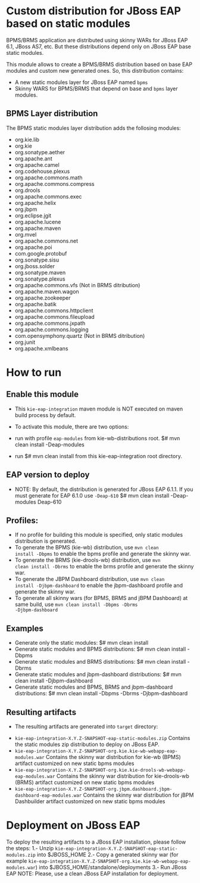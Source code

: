 Custom distribution for JBoss EAP based on static modules
==========================================================

BPMS/BRMS application are distributed using skinny WARs for JBoss EAP 6.1, JBoss AS7, etc. But these distributions depend only on JBoss EAP base static modules.

This module allows to create a BPMS/BRMS distribution based on base EAP modules and custom new generated ones. So, this distribution contains:
* A new static modules layer for JBoss EAP named <code>bpms</code>
* Skinny WARS for BPMS/BRMS that depend on base and <code>bpms</code> layer modules.


BPMS Layer distribution
-----------------------

The BPMS static modules layer distribution adds the follosing modules:

* org.kie.lib
* org.kie
* org.sonatype.aether
* org.apache.ant
* org.apache.camel
* org.codehouse.plexus
* org.apache.commons.math
* org.apache.commons.compress
* org.drools
* org.apache.commons.exec
* org.apache.helix
* org.jbpm
* org.eclipse.jgit
* org.apache.lucene
* org.apache.maven
* org.mvel
* org.apache.commons.net
* org.apache.poi
* com.google.protobuf
* org.sonatype.sisu
* org.jboss.solder
* org.sonatype.maven
* org.sonatype.plexus
* org.apache.commons.vfs (Not in BRMS ditribution)
* org.apache.maven.wagon
* org.apache.zookeeper
* org.apache.batik
* org.apache.commons.httpclient
* org.apache.commons.fileupload
* org.apache.commons.jxpath
* org.apache.commons.logging
* com.opensymphony.quartz (Not in BRMS ditribution)
* org.junit
* org.apache.xmlbeans


How to run
==========

Enable this module
------------------
* This <code>kie-eap-integration</code> maven module is NOT executed on maven build process by default.

* To activate this module, there are two options:
* run with profile <code>eap-modules</code> from kie-wb-distributions root.
$# mvn clean install -Deap-modules
* run $# mvn clean install from this kie-eap-integration root directory.

EAP version to deploy
---------------------
* NOTE: By default, the distribution is generated for JBoss EAP 6.1.1. If you must generate for EAP 6.1.0 use <code>-Deap-610</code>
$# mvn clean install -Deap-modules Deap-610

Profiles:
----------
- If no profile for building this module is specified, only static modules distribution is generated.
- To generate the BPMS (kie-wb) distribution, use <code>mvn clean install -Dbpms</code> to enable the bpms profile and generate the skinny war.
- To generate the BRMS (kie-drools-wb) distribution, use <code>mvn clean install -Dbrms</code> to enable the brms profile and generate the skinny war.
- To generate the JBPM Dashboard distribution, use <code>mvn clean install -Djbpm-dashboard</code> to enable the jbpm-dashboard profile and generate the skinny war.
- To generate all skinny wars (for BPMS, BRMS and jBPM Dashboard) at same build, use <code>mvn clean install -Dbpms -Dbrms -Djbpm-dashboard</code>

Examples
-------
- Generate only the static modules: $# mvn clean install
- Generate static modules and BPMS distributions: $# mvn clean install -Dbpms
- Generate static modules and BRMS distributions: $# mvn clean install -Dbrms
- Generate static modules and jbpm-dashboard distributions: $# mvn clean install -Djbpm-dashboard
- Generate static modules and BPMS, BRMS and jbpm-dashboard distributions: $# mvn clean install -Dbpms -Dbrms -Djbpm-dashboard

Resulting artifacts
---------------------
* The resulting artifacts are generated into <code>target</code> directory:
- <code>kie-eap-integration-X.Y.Z-SNAPSHOT-eap-static-modules.zip</code> Contains the static modules zip distribution to deploy on JBoss EAP.
- <code>kie-eap-integration-X.Y.Z-SNAPSHOT-org.kie.kie-wb-webapp-eap-modules.war</code> Contains the skinny war distribution for kie-wb (BPMS) artifact customized on new static bpms modules
- <code>kie-eap-integration-X.Y.Z-SNAPSHOT-org.kie.kie-drools-wb-webapp-eap-modules.war</code> Contains the skinny war distribution for kie-drools-wb (BRMS) artifact customized on new static bpms modules
- <code>kie-eap-integration-X.Y.Z-SNAPSHOT-org.jbpm.dashboard.jbpm-dashboard-eap-modules.war</code> Contains the skinny war distribution for jBPM Dashbuilder artifact customized on new static bpms modules

Deployment on JBoss EAP
=======================

To deploy the resulting artifacts to a JBoss EAP installation, please follow the steps:
1.- Unzip <code>kie-eap-integration-X.Y.Z-SNAPSHOT-eap-static-modules.zip</code> into $JBOSS_HOME
2.- Copy a generated skinny war (for example <code>kie-eap-integration-X.Y.Z-SNAPSHOT-org.kie.kie-wb-webapp-eap-modules.war</code>) into $JBOSS_HOME/standalone/deployments
3.- Run JBoss EAP
NOTE: Please, use a clean JBoss EAP installation for deployment.
